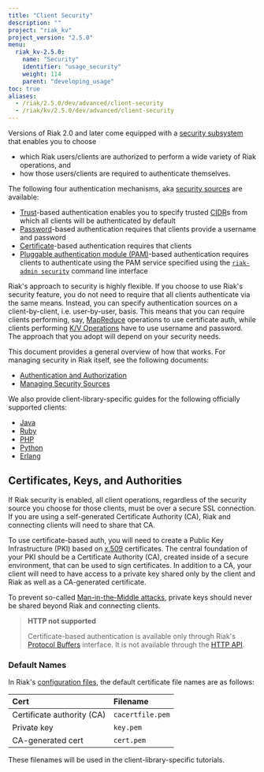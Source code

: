 ```yaml
---
title: "Client Security"
description: ""
project: "riak_kv"
project_version: "2.5.0"
menu:
  riak_kv-2.5.0:
    name: "Security"
    identifier: "usage_security"
    weight: 114
    parent: "developing_usage"
toc: true
aliases:
  - /riak/2.5.0/dev/advanced/client-security
  - /riak/kv/2.5.0/dev/advanced/client-security
---
```


Versions of Riak 2.0 and later come equipped with a [security subsystem](/riak/kv/2.5.0/using/security/basics) that enables you to choose

* which Riak users/clients are authorized to perform a wide variety of
  Riak operations, and
* how those users/clients are required to authenticate themselves.

The following four authentication mechanisms, aka [security sources](/riak/kv/2.5.0/using/security/managing-sources/) are available:

* [Trust](/riak/kv/2.5.0/using/security/managing-sources/#trust-based-authentication)-based
  authentication enables you to specify trusted
  [CIDR](http://en.wikipedia.org/wiki/Classless_Inter-Domain_Routing)s
  from which all clients will be authenticated by default
* [Password](/riak/kv/2.5.0/using/security/managing-sources/#password-based-authentication)-based authentication requires
  that clients provide a username and password
* [Certificate](/riak/kv/2.5.0/using/security/managing-sources/#certificate-based-authentication)-based authentication
  requires that clients
* [Pluggable authentication module (PAM)](/riak/kv/2.5.0/using/security/managing-sources/#pam-based-authentication)-based authentication requires
  clients to authenticate using the PAM service specified using the
  [`riak-admin security`](/riak/kv/2.5.0/using/security/managing-sources/#managing-sources)
  command line interface

Riak's approach to security is highly flexible. If you choose to use
Riak's security feature, you do not need to require that all clients
authenticate via the same means. Instead, you can specify authentication
sources on a client-by-client, i.e. user-by-user, basis. This means that
you can require clients performing, say, [MapReduce](/riak/kv/2.5.0/developing/usage/mapreduce/)
operations to use certificate auth, while clients performing [K/V Operations](/riak/kv/2.5.0/developing/usage) have to use username and password. The approach
that you adopt will depend on your security needs.

This document provides a general overview of how that works. For
managing security in Riak itself, see the following documents:

* [Authentication and Authorization](/riak/kv/2.5.0/using/security/basics)
* [Managing Security Sources](/riak/kv/2.5.0/using/security/managing-sources/)

We also provide client-library-specific guides for the following
officially supported clients:

* [Java](/riak/kv/2.5.0/developing/usage/security/java)
* [Ruby](/riak/kv/2.5.0/developing/usage/security/ruby)
* [PHP](/riak/kv/2.5.0/developing/usage/security/php)
* [Python](/riak/kv/2.5.0/developing/usage/security/python)
* [Erlang](/riak/kv/2.5.0/developing/usage/security/erlang)

## Certificates, Keys, and Authorities

If Riak security is enabled, all client operations, regardless of the
security source you choose for those clients, must be over a secure SSL
connection. If you are using a self-generated Certificate Authority
(CA), Riak and connecting clients will need to share that CA.

To use certificate-based auth, you will need to create a Public Key
Infrastructure (PKI) based on
[x.509](http://en.wikipedia.org/wiki/X.509) certificates. The central
foundation of your PKI should be a Certificate Authority (CA), created
inside of a secure environment, that can be used to sign certificates.
In addition to a CA, your client will need to have access to a private
key shared only by the client and Riak as well as a CA-generated
certificate.

To prevent so-called [Man-in-the-Middle
attacks](http://en.wikipedia.org/wiki/Man-in-the-middle_attack), private
keys should never be shared beyond Riak and connecting clients.

> **HTTP not supported**
>
> Certificate-based authentication is available only through Riak's
[Protocol Buffers](/riak/kv/2.5.0/developing/api/protocol-buffers/) interface. It is not available through the
[HTTP API](/riak/kv/2.5.0/developing/api/http).

### Default Names

In Riak's [configuration files](/riak/kv/2.5.0/configuring/reference/#security), the
default certificate file names are as follows:

Cert | Filename
:----|:-------
Certificate authority (CA) | `cacertfile.pem`
Private key | `key.pem`
CA-generated cert | `cert.pem`

These filenames will be used in the client-library-specific tutorials.
